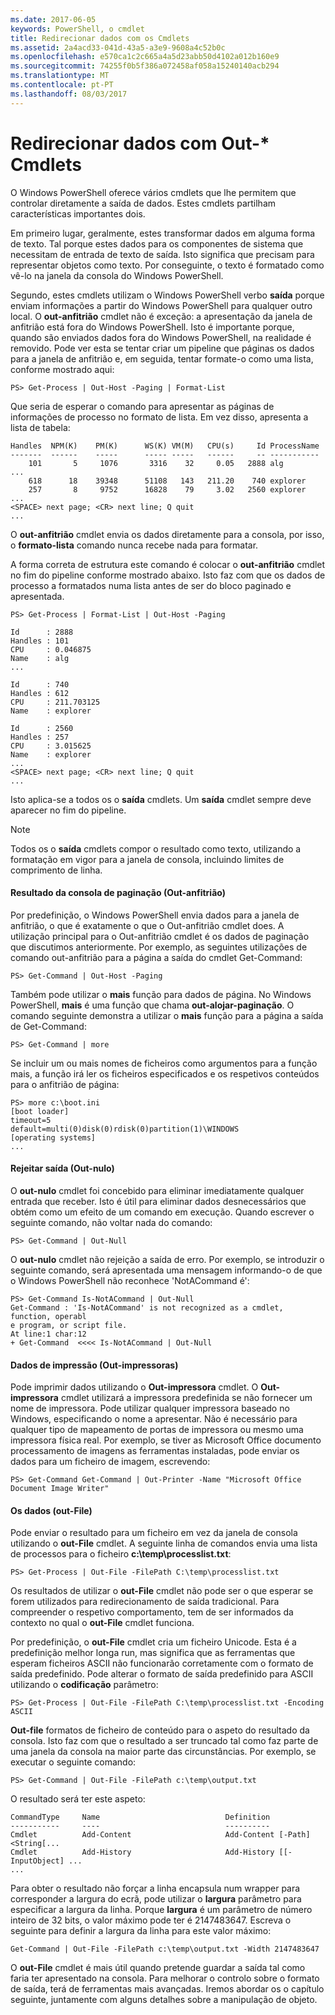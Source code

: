 ```yaml
---
ms.date: 2017-06-05
keywords: PowerShell, o cmdlet
title: Redirecionar dados com os Cmdlets
ms.assetid: 2a4acd33-041d-43a5-a3e9-9608a4c52b0c
ms.openlocfilehash: e570ca1c2c665a4a5d23abb50d4102a012b160e9
ms.sourcegitcommit: 74255f0b5f386a072458af058a15240140acb294
ms.translationtype: MT
ms.contentlocale: pt-PT
ms.lasthandoff: 08/03/2017
---
```

# <a name="redirecting-data-with-out--cmdlets"></a>Redirecionar dados com Out-* Cmdlets
O Windows PowerShell oferece vários cmdlets que lhe permitem que controlar diretamente a saída de dados. Estes cmdlets partilham características importantes dois.

Em primeiro lugar, geralmente, estes transformar dados em alguma forma de texto. Tal porque estes dados para os componentes de sistema que necessitam de entrada de texto de saída. Isto significa que precisam para representar objetos como texto. Por conseguinte, o texto é formatado como vê-lo na janela da consola do Windows PowerShell.

Segundo, estes cmdlets utilizam o Windows PowerShell verbo **saída** porque enviam informações a partir do Windows PowerShell para qualquer outro local. O **out-anfitrião** cmdlet não é exceção: a apresentação da janela de anfitrião está fora do Windows PowerShell. Isto é importante porque, quando são enviados dados fora do Windows PowerShell, na realidade é removido. Pode ver esta se tentar criar um pipeline que páginas os dados para a janela de anfitrião e, em seguida, tentar formate-o como uma lista, conforme mostrado aqui:

```
PS> Get-Process | Out-Host -Paging | Format-List
```

Que seria de esperar o comando para apresentar as páginas de informações de processo no formato de lista. Em vez disso, apresenta a lista de tabela:

```
Handles  NPM(K)    PM(K)      WS(K) VM(M)   CPU(s)     Id ProcessName
-------  ------    -----      ----- -----   ------     -- -----------
    101       5     1076       3316    32     0.05   2888 alg
...
    618      18    39348      51108   143   211.20    740 explorer
    257       8     9752      16828    79     3.02   2560 explorer
...
<SPACE> next page; <CR> next line; Q quit
...
```

O **out-anfitrião** cmdlet envia os dados diretamente para a consola, por isso, o **formato-lista** comando nunca recebe nada para formatar.

A forma correta de estrutura este comando é colocar o **out-anfitrião** cmdlet no fim do pipeline conforme mostrado abaixo. Isto faz com que os dados de processo a formatados numa lista antes de ser do bloco paginado e apresentada.

```
PS> Get-Process | Format-List | Out-Host -Paging

Id      : 2888
Handles : 101
CPU     : 0.046875
Name    : alg
...

Id      : 740
Handles : 612
CPU     : 211.703125
Name    : explorer

Id      : 2560
Handles : 257
CPU     : 3.015625
Name    : explorer
...
<SPACE> next page; <CR> next line; Q quit
...
```

Isto aplica-se a todos os o **saída** cmdlets. Um **saída** cmdlet sempre deve aparecer no fim do pipeline.

> [!NOTE]
> Todos os o **saída** cmdlets compor o resultado como texto, utilizando a formatação em vigor para a janela de consola, incluindo limites de comprimento de linha.

#### <a name="paging-console-output-out-host"></a>Resultado da consola de paginação (Out-anfitrião)
Por predefinição, o Windows PowerShell envia dados para a janela de anfitrião, o que é exatamente o que o Out-anfitrião cmdlet does. A utilização principal para o Out-anfitrião cmdlet é os dados de paginação que discutimos anteriormente. Por exemplo, as seguintes utilizações de comando out-anfitrião para a página a saída do cmdlet Get-Command:

```
PS> Get-Command | Out-Host -Paging
```

Também pode utilizar o **mais** função para dados de página. No Windows PowerShell, **mais** é uma função que chama **out-alojar-paginação**. O comando seguinte demonstra a utilizar o **mais** função para a página a saída de Get-Command:

```
PS> Get-Command | more
```

Se incluir um ou mais nomes de ficheiros como argumentos para a função mais, a função irá ler os ficheiros especificados e os respetivos conteúdos para o anfitrião de página:

```
PS> more c:\boot.ini
[boot loader]
timeout=5
default=multi(0)disk(0)rdisk(0)partition(1)\WINDOWS
[operating systems]
...
```

#### <a name="discarding-output-out-null"></a>Rejeitar saída (Out-nulo)
O **out-nulo** cmdlet foi concebido para eliminar imediatamente qualquer entrada que receber. Isto é útil para eliminar dados desnecessários que obtém como um efeito de um comando em execução. Quando escrever o seguinte comando, não voltar nada do comando:

```
PS> Get-Command | Out-Null
```

O **out-nulo** cmdlet não rejeição a saída de erro. Por exemplo, se introduzir o seguinte comando, será apresentada uma mensagem informando-o de que o Windows PowerShell não reconhece 'NotACommand é':

```
PS> Get-Command Is-NotACommand | Out-Null
Get-Command : 'Is-NotACommand' is not recognized as a cmdlet, function, operabl
e program, or script file.
At line:1 char:12
+ Get-Command  <<<< Is-NotACommand | Out-Null
```

#### <a name="printing-data-out-printer"></a>Dados de impressão (Out-impressoras)
Pode imprimir dados utilizando o **Out-impressora** cmdlet. O **Out-impressora** cmdlet utilizará a impressora predefinida se não fornecer um nome de impressora. Pode utilizar qualquer impressora baseado no Windows, especificando o nome a apresentar. Não é necessário para qualquer tipo de mapeamento de portas de impressora ou mesmo uma impressora física real. Por exemplo, se tiver as Microsoft Office documento processamento de imagens as ferramentas instaladas, pode enviar os dados para um ficheiro de imagem, escrevendo:

```
PS> Get-Command Get-Command | Out-Printer -Name "Microsoft Office Document Image Writer"
```

#### <a name="saving-data-out-file"></a>Os dados (out-File)
Pode enviar o resultado para um ficheiro em vez da janela de consola utilizando o **out-File** cmdlet. A seguinte linha de comandos envia uma lista de processos para o ficheiro **c:\\temp\\processlist.txt**:

```
PS> Get-Process | Out-File -FilePath C:\temp\processlist.txt
```

Os resultados de utilizar o **out-File** cmdlet não pode ser o que esperar se forem utilizados para redirecionamento de saída tradicional. Para compreender o respetivo comportamento, tem de ser informados da contexto no qual o **out-File** cmdlet funciona.

Por predefinição, o **out-File** cmdlet cria um ficheiro Unicode. Esta é a predefinição melhor longa run, mas significa que as ferramentas que esperam ficheiros ASCII não funcionarão corretamente com o formato de saída predefinido. Pode alterar o formato de saída predefinido para ASCII utilizando o **codificação** parâmetro:

```
PS> Get-Process | Out-File -FilePath C:\temp\processlist.txt -Encoding ASCII
```

**Out-file** formatos de ficheiro de conteúdo para o aspeto do resultado da consola. Isto faz com que o resultado a ser truncado tal como faz parte de uma janela da consola na maior parte das circunstâncias. Por exemplo, se executar o seguinte comando:

```
PS> Get-Command | Out-File -FilePath c:\temp\output.txt
```

O resultado será ter este aspeto:

```
CommandType     Name                            Definition                     
-----------     ----                            ----------                     
Cmdlet          Add-Content                     Add-Content [-Path] <String[...
Cmdlet          Add-History                     Add-History [[-InputObject] ...
...
```

Para obter o resultado não forçar a linha encapsula num wrapper para corresponder a largura do ecrã, pode utilizar o **largura** parâmetro para especificar a largura da linha. Porque **largura** é um parâmetro de número inteiro de 32 bits, o valor máximo pode ter é 2147483647. Escreva o seguinte para definir a largura da linha para este valor máximo:

```
Get-Command | Out-File -FilePath c:\temp\output.txt -Width 2147483647
```

O **out-File** cmdlet é mais útil quando pretende guardar a saída tal como faria ter apresentado na consola. Para melhorar o controlo sobre o formato de saída, terá de ferramentas mais avançadas. Iremos abordar os o capítulo seguinte, juntamente com alguns detalhes sobre a manipulação de objeto.

